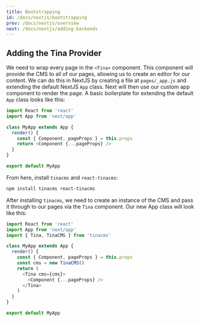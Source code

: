 ```yaml
---
title: Bootstrapping
id: /docs/nextjs/bootstrapping
prev: /docs/nextjs/overview
next: /docs/nextjs/adding-backends
---
```


## Adding the Tina Provider

We need to wrap every page in the `<Tina>` component. This component will provide the CMS to all of our pages, allowing us to create an editor for our content. We can do this in NextJS by creating a file at `pages/_app.js` and extending the default NextJS `App` class. Next will then use our custom app component to render the page. A basic boilerplate for extending the default `App` class looks like this:

```javascript
import React from 'react'
import App from 'next/app'

class MyApp extends App {
  render() {
    const { Component, pageProps } = this.props
    return <Component {...pageProps} />
  }
}

export default MyApp
```

From here, install `tinacms` and `react-tinacms`:

```bash
npm install tinacms react-tinacms
```

After installing `tinacms`, we need to create an instance of the CMS and pass it through to our pages via the `Tina` component. Our new App class will look like this:

```javascript
import React from 'react'
import App from 'next/app'
import { Tina, TinaCMS } from 'tinacms'

class MyApp extends App {
  render() {
    const { Component, pageProps } = this.props
    const cms = new TinaCMS()
    return (
      <Tina cms={cms}>
        <Component {...pageProps} />
      </Tina>
    )
  }
}

export default MyApp
```
